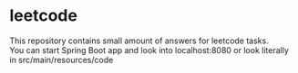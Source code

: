# leetcode
This repository contains small amount of answers for leetcode tasks. <br>
You can start Spring Boot app and look into localhost:8080 or look literally in src/main/resources/code
